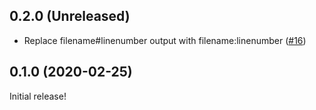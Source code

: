 ## 0.2.0 (Unreleased)

- Replace filename#linenumber output with filename:linenumber ([#16](https://github.com/katbyte/terrafmt/issues/16))

## 0.1.0 (2020-02-25)

Initial release!
